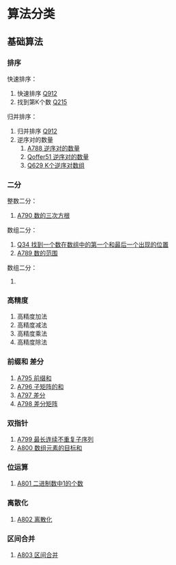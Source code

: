 # 算法分类

## 基础算法

### 排序

快速排序：

1. 快速排序 [Q912](https://leetcode-cn.com/problems/sort-an-array)
2. 找到第K个数 [Q215](https://leetcode-cn.com/problems/kth-largest-element-in-an-array)



归并排序：

1. 归并排序 [Q912](https://leetcode-cn.com/problems/sort-an-array)
2. 逆序对的数量 
   1. [A788 逆序对的数量](https://www.acwing.com/problem/content/description/790/)
   2. [Qoffer51 逆序对的数量](https://leetcode-cn.com/problems/shu-zu-zhong-de-ni-xu-dui-lcof)
   3. [Q629 K个逆序对数组](https://leetcode-cn.com/problems/k-inverse-pairs-array/)



### 二分



整数二分：

1. [A790 数的三次方根](https://www.acwing.com/problem/content/description/792/)



数组二分：

1. [Q34 找到一个数在数组中的第一个和最后一个出现的位置](https://leetcode-cn.com/problems/find-first-and-last-position-of-element-in-sorted-array)
2. [A789 数的范围](https://www.acwing.com/problem/content/791/)



数组二分：

1. 



### 高精度

1. 高精度加法
2. 高精度减法
3. 高精度乘法
4. 高精度除法



### 前缀和 差分

1. [A795 前缀和](https://www.acwing.com/problem/content/797/)
2. [A796 子矩阵的和](https://www.acwing.com/problem/content/798/)
3. [A797 差分](https://www.acwing.com/problem/content/description/799/)
4. [A798 差分矩阵](https://www.acwing.com/problem/content/800/)



### 双指针

1. [A799 最长连续不重复子序列](https://www.acwing.com/problem/content/801/)
2. [A800 数组元素的目标和](https://www.acwing.com/problem/content/802/)



### 位运算

1. [A801 二进制数中1的个数](https://www.acwing.com/problem/content/803/)



### 离散化

1. [A802 离散化](https://www.acwing.com/problem/content/description/804/)



### 区间合并

1. [A803 区间合并](https://www.acwing.com/problem/content/803/)





































































